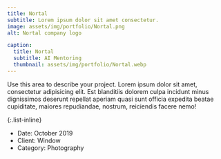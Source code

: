 ```yaml
---
title: Nortal
subtitle: Lorem ipsum dolor sit amet consectetur.
image: assets/img/portfolio/Nortal.png
alt: Nortal company logo

caption:
  title: Nortal
  subtitle: AI Mentoring
  thumbnail: assets/img/portfolio/Nortal.webp
---
```

Use this area to describe your project. Lorem ipsum dolor sit amet, consectetur adipisicing elit. Est blanditiis dolorem culpa incidunt minus dignissimos deserunt repellat aperiam quasi sunt officia expedita beatae cupiditate, maiores repudiandae, nostrum, reiciendis facere nemo!

{:.list-inline}
- Date: October 2019
- Client: Window
- Category: Photography

